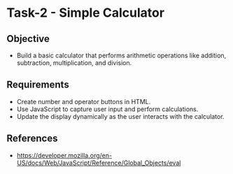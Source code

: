 # Task-2 - Simple Calculator

## Objective
- Build a basic calculator that performs arithmetic operations like addition, subtraction, multiplication, and division.

## Requirements
- Create number and operator buttons in HTML.
- Use JavaScript to capture user input and perform calculations.
- Update the display dynamically as the user interacts with the calculator.

## References
- https://developer.mozilla.org/en-US/docs/Web/JavaScript/Reference/Global_Objects/eval